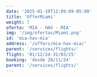 ```yaml
---
date: '2025-01-10T12:09:09-05:00'
title: 'OfferMiami'
weight: 7
oferta: 'MIA - HAV - MIA'
img: '/img/ofertas/Miami.png'
id: 'mia-hav-mia'
address: '/offers/mia-hav-mia/' 
parent: '/services/flights/'
flight: '01/12/24-31/03/25'
booking: 'desde 28/11/24'
parent: '/services/flights/'
---
```

